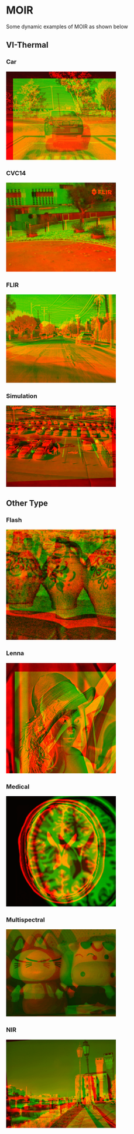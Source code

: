 # MOIR
Some dynamic examples of MOIR as shown below

## VI-Thermal
### Car
<img src="car.gif" width="300px">

### CVC14
<img src="CVC14.gif" width="300px">

### FLIR
<img src="FLIR.gif" width="300px">

### Simulation
<img src="simulation.gif" width="300px">

## Other Type
### Flash
<img src="flash.gif" width="300px">

### Lenna
<img src="lenna.gif" width="300px">

### Medical
<img src="medical.gif" width="300px">

### Multispectral
<img src="ms.gif" width="300px">

### NIR
<img src="nir.gif" width="300px">





